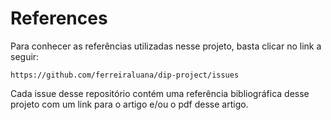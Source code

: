 # References

Para conhecer as referências utilizadas nesse projeto, basta clicar no link a seguir:
```
https://github.com/ferreiraluana/dip-project/issues
```
Cada issue desse repositório contém uma referência bibliográfica desse projeto com um link para o artigo e/ou o pdf desse artigo.
